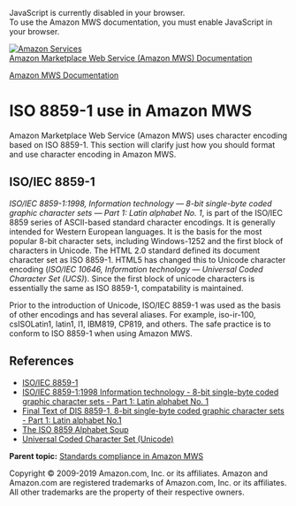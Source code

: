 <div id="MWSDX_noscript">

JavaScript is currently disabled in your browser.  
To use the Amazon MWS documentation, you must enable JavaScript in your
browser.

</div>

<div id="MWSDX_divtop">

[![Amazon
Services](https://images-na.ssl-images-amazon.com/images/G/08/mwsportal/fr_FR/amazonservices.gif
"Amazon Services")](http://services.amazon.fr)  
<span id="MWSDX_titlebar">[Amazon Marketplace Web Service (Amazon MWS)
Documentation](https://developer.amazonservices.fr/gp/mws/docs.html)</span>

</div>

<div id="MWSDX_divbottom">

<div id="MWSDX_divleft">

<div id="MWSDX_toc">

</div>

</div>

<div id="MWSDX_divright">

<div id="MWSDX_content">

<span id="MWSDX_breadcrumbs">[Amazon MWS
Documentation](https://developer.amazonservices.fr/gp/mws/docs.html)</span>

<div id="DG_ISO8859" class="nested0">

# ISO 8859-1 use in <span class="ph">Amazon MWS</span>

<div class="body">

<span class="ph">Amazon Marketplace Web Service (Amazon MWS)</span> uses
character encoding based on ISO 8859-1. This section will clarify just
how you should format and use character encoding in
<span class="ph">Amazon MWS</span>.

<div class="section">

## ISO/IEC 8859-1

*ISO/IEC 8859-1:1998, Information technology — 8-bit single-byte coded
graphic character sets — Part 1: Latin alphabet No. 1*, is part of the
ISO/IEC 8859 series of ASCII-based standard character encodings. It is
generally intended for Western European languages. It is the basis for
the most popular 8-bit character sets, including
<span class="keyword">Windows-1252</span> and the first block of
characters in <span class="keyword">Unicode</span>. The HTML 2.0
standard defined its document character set as ISO 8859-1. HTML5 has
changed this to Unicode character encoding (*ISO/IEC 10646, Information
technology — Universal Coded Character Set (UCS)*). Since the first
block of unicode characters is essentially the same as ISO 8859-1,
compatability is maintained.

Prior to the introduction of Unicode, ISO/IEC 8859-1 was used as the
basis of other encodings and has several aliases. For example,
<span class="keyword">iso-ir-100</span>,
<span class="keyword">csISOLatin1</span>,
<span class="keyword">latin1</span>, <span class="keyword">l1</span>,
<span class="keyword">IBM819</span>, <span class="keyword">CP819</span>,
and others. The safe practice is to conform to ISO 8859-1 when using
<span class="ph">Amazon MWS</span>.

</div>

<div id="DG_ISO8859__8859References" class="section">

## References

  - [ISO/IEC 8859-1](https://en.wikipedia.org/wiki/ISO/IEC_8859-1)
  - [ISO/IEC 8859-1:1998 Information technology - 8-bit single-byte
    coded graphic character sets - Part 1: Latin alphabet No.
    1](http://www.iso.org/iso/catalogue_detail?csnumber=28245)
  - [Final Text of DIS 8859-1, 8-bit single-byte coded graphic character
    sets - Part 1: Latin alphabet
    No.1](ftp://std.dkuug.dk/JTC1/sc2/wg3/docs/n411.pdf)
  - [The ISO 8859 Alphabet
    Soup](http://czyborra.com/charsets/iso8859.md)
  - [Universal Coded Character Set
    (Unicode)](https://en.wikipedia.org/wiki/Universal_Coded_Character_Set)

</div>

</div>

<div class="related-links">

<div class="familylinks">

<div class="parentlink">

**Parent topic:** [Standards compliance in Amazon
MWS](../dev_guide/DG_StandardsCompliance.md)

</div>

</div>

</div>

</div>

<div id="MWSDX_footer">

Copyright © 2009-2019 Amazon.com, Inc. or its affiliates. Amazon and
Amazon.com are registered trademarks of Amazon.com, Inc. or its
affiliates. All other trademarks are the property of their respective
owners.

</div>

</div>

</div>

<div style="clear: both;">

</div>

</div>
